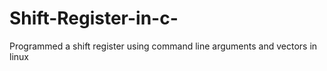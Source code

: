# Shift-Register-in-c-
Programmed a shift register using command line arguments and vectors in linux 
